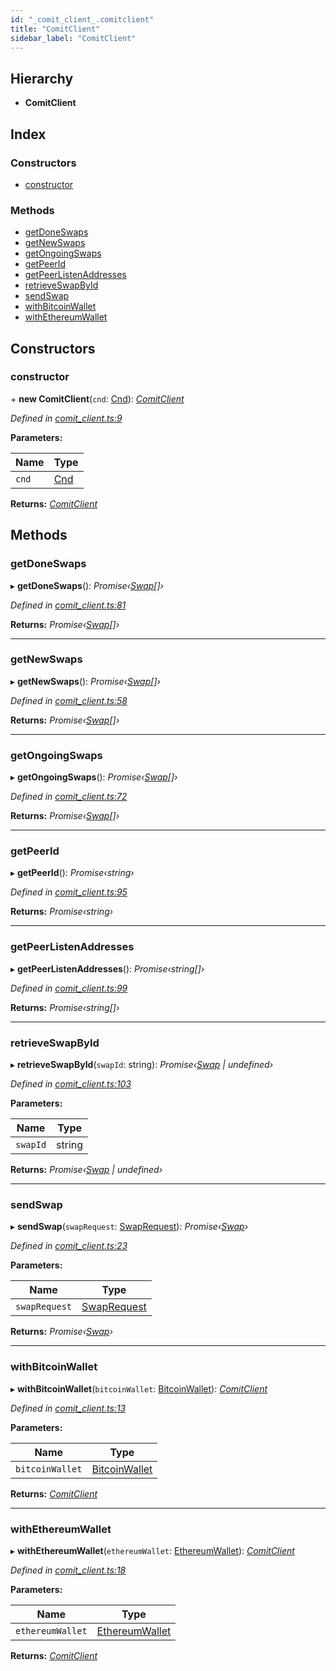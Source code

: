 ```yaml
---
id: "_comit_client_.comitclient"
title: "ComitClient"
sidebar_label: "ComitClient"
---
```


## Hierarchy

* **ComitClient**

## Index

### Constructors

* [constructor](_comit_client_.comitclient.md#constructor)

### Methods

* [getDoneSwaps](_comit_client_.comitclient.md#getdoneswaps)
* [getNewSwaps](_comit_client_.comitclient.md#getnewswaps)
* [getOngoingSwaps](_comit_client_.comitclient.md#getongoingswaps)
* [getPeerId](_comit_client_.comitclient.md#getpeerid)
* [getPeerListenAddresses](_comit_client_.comitclient.md#getpeerlistenaddresses)
* [retrieveSwapById](_comit_client_.comitclient.md#retrieveswapbyid)
* [sendSwap](_comit_client_.comitclient.md#sendswap)
* [withBitcoinWallet](_comit_client_.comitclient.md#withbitcoinwallet)
* [withEthereumWallet](_comit_client_.comitclient.md#withethereumwallet)

## Constructors

###  constructor

\+ **new ComitClient**(`cnd`: [Cnd](_cnd_.cnd.md)): *[ComitClient](_comit_client_.comitclient.md)*

*Defined in [comit_client.ts:9](https://github.com/comit-network/comit-js-sdk/blob/d186ad0/src/comit_client.ts#L9)*

**Parameters:**

Name | Type |
------ | ------ |
`cnd` | [Cnd](_cnd_.cnd.md) |

**Returns:** *[ComitClient](_comit_client_.comitclient.md)*

## Methods

###  getDoneSwaps

▸ **getDoneSwaps**(): *Promise‹[Swap](_swap_.swap.md)[]›*

*Defined in [comit_client.ts:81](https://github.com/comit-network/comit-js-sdk/blob/d186ad0/src/comit_client.ts#L81)*

**Returns:** *Promise‹[Swap](_swap_.swap.md)[]›*

___

###  getNewSwaps

▸ **getNewSwaps**(): *Promise‹[Swap](_swap_.swap.md)[]›*

*Defined in [comit_client.ts:58](https://github.com/comit-network/comit-js-sdk/blob/d186ad0/src/comit_client.ts#L58)*

**Returns:** *Promise‹[Swap](_swap_.swap.md)[]›*

___

###  getOngoingSwaps

▸ **getOngoingSwaps**(): *Promise‹[Swap](_swap_.swap.md)[]›*

*Defined in [comit_client.ts:72](https://github.com/comit-network/comit-js-sdk/blob/d186ad0/src/comit_client.ts#L72)*

**Returns:** *Promise‹[Swap](_swap_.swap.md)[]›*

___

###  getPeerId

▸ **getPeerId**(): *Promise‹string›*

*Defined in [comit_client.ts:95](https://github.com/comit-network/comit-js-sdk/blob/d186ad0/src/comit_client.ts#L95)*

**Returns:** *Promise‹string›*

___

###  getPeerListenAddresses

▸ **getPeerListenAddresses**(): *Promise‹string[]›*

*Defined in [comit_client.ts:99](https://github.com/comit-network/comit-js-sdk/blob/d186ad0/src/comit_client.ts#L99)*

**Returns:** *Promise‹string[]›*

___

###  retrieveSwapById

▸ **retrieveSwapById**(`swapId`: string): *Promise‹[Swap](_swap_.swap.md) | undefined›*

*Defined in [comit_client.ts:103](https://github.com/comit-network/comit-js-sdk/blob/d186ad0/src/comit_client.ts#L103)*

**Parameters:**

Name | Type |
------ | ------ |
`swapId` | string |

**Returns:** *Promise‹[Swap](_swap_.swap.md) | undefined›*

___

###  sendSwap

▸ **sendSwap**(`swapRequest`: [SwapRequest](../interfaces/_cnd_.swaprequest.md)): *Promise‹[Swap](_swap_.swap.md)›*

*Defined in [comit_client.ts:23](https://github.com/comit-network/comit-js-sdk/blob/d186ad0/src/comit_client.ts#L23)*

**Parameters:**

Name | Type |
------ | ------ |
`swapRequest` | [SwapRequest](../interfaces/_cnd_.swaprequest.md) |

**Returns:** *Promise‹[Swap](_swap_.swap.md)›*

___

###  withBitcoinWallet

▸ **withBitcoinWallet**(`bitcoinWallet`: [BitcoinWallet](../interfaces/_bitcoin_wallet_.bitcoinwallet.md)): *[ComitClient](_comit_client_.comitclient.md)*

*Defined in [comit_client.ts:13](https://github.com/comit-network/comit-js-sdk/blob/d186ad0/src/comit_client.ts#L13)*

**Parameters:**

Name | Type |
------ | ------ |
`bitcoinWallet` | [BitcoinWallet](../interfaces/_bitcoin_wallet_.bitcoinwallet.md) |

**Returns:** *[ComitClient](_comit_client_.comitclient.md)*

___

###  withEthereumWallet

▸ **withEthereumWallet**(`ethereumWallet`: [EthereumWallet](_ethereum_wallet_.ethereumwallet.md)): *[ComitClient](_comit_client_.comitclient.md)*

*Defined in [comit_client.ts:18](https://github.com/comit-network/comit-js-sdk/blob/d186ad0/src/comit_client.ts#L18)*

**Parameters:**

Name | Type |
------ | ------ |
`ethereumWallet` | [EthereumWallet](_ethereum_wallet_.ethereumwallet.md) |

**Returns:** *[ComitClient](_comit_client_.comitclient.md)*
